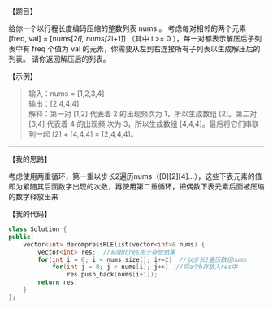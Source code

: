 【题目】

给你一个以行程长度编码压缩的整数列表 nums 。
考虑每对相邻的两个元素 [freq, val] = [nums[2*i], nums[2*i+1]] （其中 i >= 0 ），每一对都表示解压后子列表中有 freq 个值为 val 的元素，你需要从左到右连接所有子列表以生成解压后的列表。
请你返回解压后的列表。

【示例】

> 输入：nums = [1,2,3,4]    
> 输出：[2,4,4,4]  
> 解释：第一对 [1,2] 代表着 2 的出现频次为 1，所以生成数组 [2]。第二对 [3,4] 代表着 4 的出现频                 次为 3，所以生成数组 [4,4,4]。最后将它们串联到一起 [2] + [4,4,4] = [2,4,4,4]。

---

【我的思路】

考虑使用两重循环，第一重以步长2遍历nums（[0][2][4]...），这些下表元素的值即为紧随其后面数字出现的次数，再使用第二重循环，把偶数下表元素后面被压缩的数字释放出来

【我的代码】

```c++
class Solution {
public:
    vector<int> decompressRLElist(vector<int>& nums) {
        vector<int> res;  //初始化res用于存放结果
        for(int i = 0; i < nums.size(); i+=2)  //以步长2遍历数组nums
            for(int j = 0; j < nums[i]; j++)  //将a个b存放入res中
                res.push_back(nums[i+1]);
        return res;
    }
};
```

